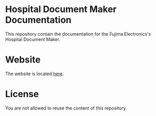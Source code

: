 # Hospital Document Maker Documentation
This repository contain the documentation for the Fujima Electronics's
Hospital Document Maker.

# Website
The website is located [here](https://fujimaelectronics.github.io/).

# License
You are not allowed to reuse the content of this repository.
